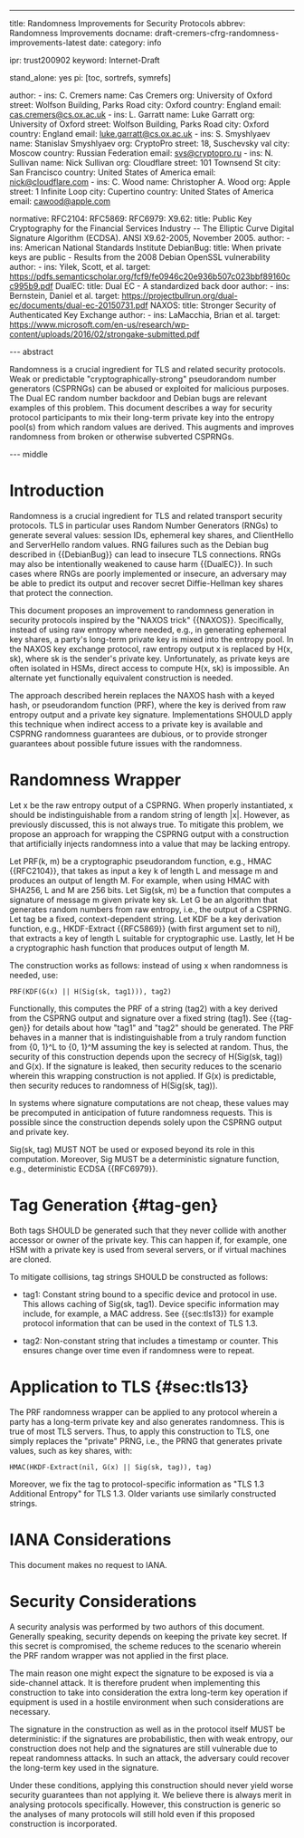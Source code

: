 ---
title: Randomness Improvements for Security Protocols
abbrev: Randomness Improvements 
docname: draft-cremers-cfrg-randomness-improvements-latest
date:
category: info

ipr: trust200902
keyword: Internet-Draft

stand_alone: yes
pi: [toc, sortrefs, symrefs]

author:
    -
        ins: C. Cremers
        name: Cas Cremers
        org: University of Oxford
        street: Wolfson Building, Parks Road
        city: Oxford
        country: England
        email: cas.cremers@cs.ox.ac.uk
    -
        ins: L. Garratt
        name: Luke Garratt
        org: University of Oxford
        street: Wolfson Building, Parks Road
        city: Oxford
        country: England
        email: luke.garratt@cs.ox.ac.uk
    -
        ins: S. Smyshlyaev
        name: Stanislav Smyshlyaev
        org: CryptoPro
        street: 18, Suschevsky val
        city: Moscow
        country: Russian Federation
        email: svs@cryptopro.ru
    -
        ins: N. Sullivan
        name: Nick Sullivan
        org: Cloudflare
        street: 101 Townsend St
        city: San Francisco
        country: United States of America
        email: nick@cloudflare.com
    -
        ins: C. Wood
        name: Christopher A. Wood
        org: Apple
        street: 1 Infinite Loop
        city: Cupertino
        country: United States of America
        email: cawood@apple.com

normative:
    RFC2104:
    RFC5869:
    RFC6979:
    X9.62:
        title: Public Key Cryptography for the Financial Services Industry -- The Elliptic Curve Digital Signature Algorithm (ECDSA). ANSI X9.62-2005, November 2005.
        author:
            -
                ins: American National Standards Institute
    DebianBug:
        title: When private keys are public - Results from the 2008 Debian OpenSSL vulnerability
        author:
            -
                ins: Yilek, Scott, et al.
        target: https://pdfs.semanticscholar.org/fcf9/fe0946c20e936b507c023bbf89160cc995b9.pdf
    DualEC:
        title: Dual EC - A standardized back door
        author:
            -
                ins: Bernstein, Daniel et al.
        target: https://projectbullrun.org/dual-ec/documents/dual-ec-20150731.pdf
    NAXOS:
        title: Stronger Security of Authenticated Key Exchange
        author:
            -
                ins: LaMacchia, Brian et al.
        target: https://www.microsoft.com/en-us/research/wp-content/uploads/2016/02/strongake-submitted.pdf

--- abstract

Randomness is a crucial ingredient for TLS and related security protocols.
Weak or predictable "cryptographically-strong" pseudorandom number generators (CSPRNGs)
can be abused or exploited for malicious purposes. The Dual EC random number
backdoor and Debian bugs are relevant examples of this problem. This document describes a way for
security protocol participants to mix their long-term private key into the entropy pool(s) from 
which random values are derived. This augments and improves randomness from broken or otherwise
subverted CSPRNGs.

--- middle

# Introduction

Randomness is a crucial ingredient for TLS and related transport security protocols.
TLS in particular uses Random Number Generators (RNGs) to generate several values: session IDs,
ephemeral key shares, and ClientHello and ServerHello random values. RNG failures
such as the Debian bug described in {{DebianBug}} can lead to insecure TLS connections.
RNGs may also be intentionally weakened to cause harm {{DualEC}}.
In such cases where RNGs are poorly implemented or insecure, an adversary may be
able to predict its output and recover secret Diffie-Hellman key shares that protect
the connection.

This document proposes an improvement to randomness generation in security protocols
inspired by the "NAXOS trick" {{NAXOS}}. Specifically, instead of using raw entropy
where needed, e.g., in generating ephemeral key shares, a party's long-term private key
is mixed into the entropy pool. In the NAXOS key exchange protocol, raw entropy
output x is replaced by H(x, sk), where sk is the sender's private key.
Unfortunately, as private keys are often isolated in HSMs,
direct access to compute H(x, sk) is impossible. An alternate yet functionally
equivalent construction is needed.

The approach described herein replaces the NAXOS hash with a keyed hash, or pseudorandom function (PRF), 
where the key is derived from raw entropy output and a private key signature.
Implementations SHOULD apply this technique when indirect access to a private key
is available and CSPRNG randomness guarantees are dubious, or to provide stronger guarantees 
about possible future issues with the randomness.

# Randomness Wrapper

Let x be the raw entropy output of a CSPRNG. When properly instantiated, x should be
indistinguishable from a random string of length |x|. However, as previously discussed,
this is not always true. To mitigate this problem, we propose an approach for wrapping
the CSPRNG output with a construction that artificially injects randomness into
a value that may be lacking entropy.

Let PRF(k, m) be a cryptographic pseudorandom function, e.g., HMAC {{RFC2104}}, that
takes as input a key k of length L and message m and produces an output of length M. 
For example, when using HMAC with SHA256, L and M are 256 bits.
Let Sig(sk, m) be a function that computes a signature of message m given
private key sk. Let G be an algorithm that generates random numbers from raw entropy, i.e.,
the output of a CSPRNG. Let tag be a fixed, context-dependent string. Let KDF be a key
derivation function, e.g., HKDF-Extract {{RFC5869}} (with first argument set to nil), that
extracts a key of length L suitable for cryptographic use. Lastly, let H be a cryptographic
hash function that produces output of length M.

The construction works as follows: instead of using x when randomness is needed,
use:

~~~
PRF(KDF(G(x) || H(Sig(sk, tag1))), tag2)
~~~

Functionally, this computes the PRF of a string (tag2) with a key derived from
the CSPRNG output and signature over a fixed string (tag1). See {{tag-gen}} for
details about how "tag1" and "tag2" should be generated. The PRF behaves in a manner that is
indistinguishable from a truly random function from {0, 1}^L to {0, 1}^M assuming the key
is selected at random. Thus, the security of this construction depends upon the secrecy
of H(Sig(sk, tag)) and G(x). If the signature is leaked, then security reduces to the
scenario wherein this wrapping construction is not applied. If G(x) is predictable,
then security reduces to randomness of H(Sig(sk, tag)).

In systems where signature computations are not cheap, these values may be precomputed
in anticipation of future randomness requests. This is possible since the construction
depends solely upon the CSPRNG output and private key. 

Sig(sk, tag) MUST NOT be used or exposed beyond its role in this computation. Moreover,
Sig MUST be a deterministic signature function, e.g., deterministic ECDSA {{RFC6979}}.

# Tag Generation {#tag-gen}

Both tags SHOULD be generated such that they never collide with another accessor or owner
of the private key. This can happen if, for example, one HSM with a private key is
used from several servers, or if virtual machines are cloned.

To mitigate collisions, tag strings SHOULD be constructed as follows:

- tag1: Constant string bound to a specific device and protocol in use. This allows 
caching of Sig(sk, tag1). Device specific information may include, for example, a MAC address. 
See {{sec:tls13}} for example protocol information that can be used in the context of TLS 1.3. 

- tag2: Non-constant string that includes a timestamp or counter. This ensures change over time
even if randomness were to repeat.

# Application to TLS {#sec:tls13}

The PRF randomness wrapper can be applied to any protocol wherein a party has a long-term
private key and also generates randomness. This is true of most TLS servers. Thus, to
apply this construction to TLS, one simply replaces the "private" PRNG, i.e., the PRNG
that generates private values, such as key shares, with:

~~~
HMAC(HKDF-Extract(nil, G(x) || Sig(sk, tag)), tag)
~~~

Moreover, we fix the tag to protocol-specific information as "TLS 1.3 Additional Entropy" for
TLS 1.3. Older variants use similarly constructed strings.

# IANA Considerations

This document makes no request to IANA.

# Security Considerations

A security analysis was performed by two authors of this document. Generally speaking,
security depends on keeping the private key secret. If this secret is compromised, the
scheme reduces to the scenario wherein the PRF random wrapper was not applied in the first
place.

The main reason one might expect the signature to be exposed is via a side-channel attack.
It is therefore prudent when implementing this construction to take into consideration the
extra long-term key operation if equipment is used in a hostile environment when such
considerations are necessary. 

The signature in the construction as well as in the protocol itself MUST be deterministic:
if the signatures are probabilistic, then with weak entropy, our construction does not
help and the signatures are still vulnerable due to repeat randomness attacks. In such
an attack, the adversary could recover the long-term key used in the signature.

Under these conditions, applying this construction should never yield worse security
guarantees than not applying it. We believe there is always merit in analysing protocols
specifically. However, this construction is generic so the analyses of many protocols will
still hold even if this proposed construction is incorporated. 

